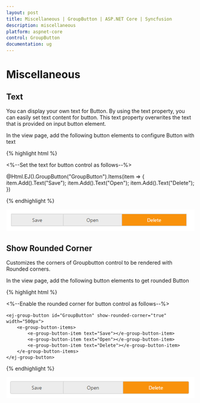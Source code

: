 ```yaml
---
layout: post
title: Miscellaneous | GroupButton | ASP.NET Core | Syncfusion
description: miscellaneous
platform: aspnet-core
control: GroupButton
documentation: ug
---
```


# Miscellaneous

## Text

You can display your own text for Button. By using the text property, you can easily set text content for button. This text property overwrites the text that is provided on input button element.

In the view page, add the following button elements to configure Button with text



{% highlight html %}

<%--Set the text for button control as follows--%>

 @Html.EJ().GroupButton("GroupButton").Items(item =>
                   {
                       item.Add().Text("Save");
                       item.Add().Text("Open");
                       item.Add().Text("Delete");
                   })

{% endhighlight %}

![](Miscellaneous_images/text.png)


## Show Rounded Corner

Customizes the corners of Groupbutton control to be rendered with Rounded corners.

In the view page, add the following button elements to get rounded Button

{% highlight html %}

<%--Enable the rounded corner for button control as follows--%>

    <ej-group-button id="GroupButton" show-rounded-corner="true"  width="500px">
        <e-group-button-items>
            <e-group-button-item text="Save"></e-group-button-item>
            <e-group-button-item text="Open"></e-group-button-item>
            <e-group-button-item text="Delete"></e-group-button-item>
        </e-group-button-items>
    </ej-group-button>


{% endhighlight %}

![](Miscellaneous_images/roundedcorner.png)


